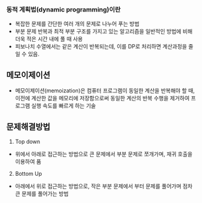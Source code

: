 ### 동적 계획법(dynamic programming)이란

- 복잡한 문제를 간단한 여러 개의 문제로 나누어 푸는 방법
- 부분 문제 반복과 최적 부분 구조를 가지고 있는 알고리즘을 일반적인 방법에 비해 더욱 적은 시간 내에 풀 때 사용
- 피보나치 수열에서는 같은 계산이 반복되는데, 이를 DP로 처리하면 계산과정을 줄일 수 있음.

## 메모이제이션

- 메모이제이션(memoization)은 컴퓨터 프로그램이 동일한 계산을 반복해야 할 때, 이전에 계산한 값을 메모리에 저장함으로써 동일한 계산의 반복 수행을 제거하여 프로그램 실행 속도를 빠르게 하는 기술

## 문제해결방법

1. Top down

- 위에서 아래로 접근하는 방법으로
  큰 문제에서 부분 문제로 쪼개가며, 재귀 호출을 이용하여 품

2. Bottom Up

- 아래에서 위로 접근하는 방법으로, 작은 부분 문제에서 부터 문제를 풀어가며 점차 큰 문제를 풀어가는 방법
